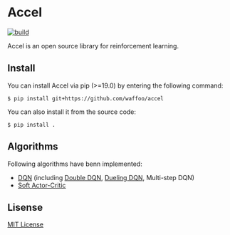 # Accel
[![build](https://img.shields.io/circleci/build/github/waffoo/accel?logo=circleci)](https://app.circleci.com/pipelines/github/waffoo/accel)

Accel is an open source library for reinforcement learning.

## Install
You can install Accel via pip (>=19.0) by entering the following command:
```
$ pip install git+https://github.com/waffoo/accel
```

You can also install it from the source code:
```
$ pip install .
```

## Algorithms
Following algorithms have benn implemented:
- [DQN](https://web.stanford.edu/class/psych209/Readings/MnihEtAlHassibis15NatureControlDeepRL.pdf)
  (including [Double DQN](https://arxiv.org/abs/1509.06461), [Dueling DQN](https://arxiv.org/abs/1511.06581), Multi-step DQN)
- [Soft Actor-Critic](https://arxiv.org/abs/1801.01290)

## Lisense
[MIT License](LICENSE)
